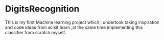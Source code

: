# DigitsRecognition
This is my first Machine learning project which i undertook taking inspiration and code ideas from scikit learn ,at the same time implementing this classifier from scratch myself.
